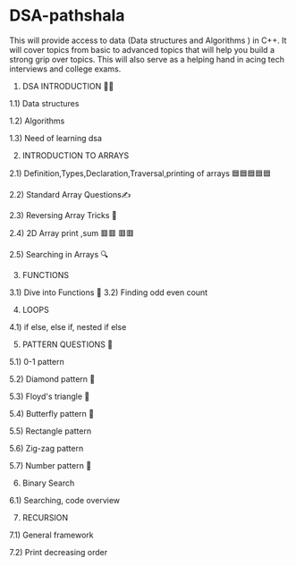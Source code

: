 # DSA-pathshala
This will provide access to data (Data structures and Algorithms ) in C++. 
It will cover topics from basic to advanced topics that will help you build a strong grip over topics.
This will also serve as a helping hand in acing tech interviews and college exams.


1) DSA INTRODUCTION 👩‍🏫
   
  1.1) Data structures
  
  1.2) Algorithms
  
  1.3) Need of learning dsa


  
2) INTRODUCTION TO ARRAYS
   
 2.1) Definition,Types,Declaration,Traversal,printing of arrays 🟦🟦🟦🟦🟦
 
 2.2) Standard Array Questions✍
 
 2.3) Reversing Array Tricks 🧐

 2.4) 2D Array print ,sum    🟥🟥
                             🟥🟥

 2.5) Searching in Arrays 🔍  



3) FUNCTIONS

 3.1) Dive into Functions 🧾
 3.2) Finding odd even count 

4) LOOPS

 4.1) if else, else if, nested if else

5) PATTERN QUESTIONS 🙌
 
5.1) 0-1 pattern

5.2) Diamond pattern 🔹

5.3) Floyd's triangle 🔺

5.4) Butterfly pattern 🦋

5.5) Rectangle pattern  

5.6) Zig-zag pattern 

5.7) Number pattern 🔢

6) Binary Search

6.1) Searching, code overview

7) RECURSION
   
7.1) General framework
   
7.2) Print decreasing order
   
